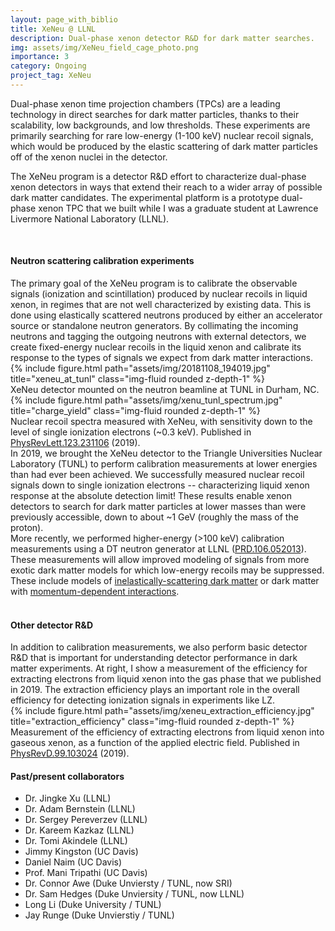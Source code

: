 ```yaml
---
layout: page_with_biblio
title: XeNeu @ LLNL
description: Dual-phase xenon detector R&D for dark matter searches.
img: assets/img/XeNeu_field_cage_photo.png
importance: 3
category: Ongoing
project_tag: XeNeu
---
```


Dual-phase xenon time projection chambers (TPCs) are a leading technology in direct searches for dark matter particles, thanks to their scalability, low backgrounds, and low thresholds. These experiments are primarily searching for rare low-energy (1-100 keV) nuclear recoil signals, which would be produced by the elastic scattering of dark matter particles off of the xenon nuclei in the detector. 


The XeNeu program is a detector R&D effort to characterize dual-phase xenon detectors in ways that extend their reach to a wider array of possible dark matter candidates. The experimental platform is a prototype dual-phase xenon TPC that we built while I was a graduate student at Lawrence Livermore National Laboratory (LLNL).

<br>

#### <strong>Neutron scattering calibration experiments</strong>
<div class="row">
    <div class="col-sm-5 mt-3 mt-md-0">
        The primary goal of the XeNeu program is to calibrate the observable signals (ionization and scintillation) produced by nuclear recoils in liquid xenon, in regimes that are not well characterized by existing data. This is done using elastically scattered neutrons produced by either an accelerator source or standalone neutron generators. By collimating the incoming neutrons and tagging the outgoing neutrons with external detectors, we create fixed-energy nuclear recoils in the liquid xenon and calibrate its response to the types of signals we expect from dark matter interactions. 
        <!-- Our measurements benchmark the signals expected from dark matter particles in a wider range of models, allowing xenon-based experiments like LZ and XENON to extend their physics reach into new parameter space. -->
    </div>
    <div class="col-sm-7 mt-3 mt-md-0">
        <div class="col-sm mt-3 mt-md-0">
            {% include figure.html path="assets/img/20181108_194019.jpg" title="xeneu_at_tunl" class="img-fluid rounded z-depth-1" %}
        </div>
        <div class="caption">
            XeNeu detector mounted on the neutron beamline at TUNL in Durham, NC.
        </div>
    </div>
</div>
<div class="row">
    <div class="col-sm-6 mt-3 mt-md-0">
        <div class="col-sm mt-3 mt-md-0">
            {% include figure.html path="assets/img/xenu_tunl_spectrum.jpg" title="charge_yield" class="img-fluid rounded z-depth-1" %}
        </div>
        <div class="caption">
            Nuclear recoil spectra measured with XeNeu, with sensitivity down to the level of single ionization electrons (~0.3 keV). Published in <a href="https://journals.aps.org/prl/abstract/10.1103/PhysRevLett.123.231106">PhysRevLett.123.231106</a> (2019).
        </div>
    </div>
    <div class="col-sm-6 mt-3 mt-md-0">
        In 2019, we brought the XeNeu detector to the Triangle Universities Nuclear Laboratory (TUNL) to perform calibration measurements at lower energies than had ever been achieved. We successfully measured nuclear recoil signals down to single ionization electrons -- characterizing liquid xenon response at the absolute detection limit! These results enable xenon detectors to search for dark matter particles at lower masses than were previously accessible, down to about ~1 GeV (roughly the mass of the proton).
        <!-- <br>
        <br> -->
        <!-- More recently, we performed higher-energy (>100 keV) calibration measurements using a DT neutron generator at LLNL (<a href="https://journals.aps.org/prd/abstract/10.1103/PhysRevD.106.052013">PhysRevD.106.052013</a>). These data help model the signals from more exotic dark matter models, such as <a href="https://journals.aps.org/prd/abstract/10.1103/PhysRevD.64.043502">inelastically-scattering dark matter</a> or dark matter with <a href="https://iopscience.iop.org/article/10.1088/1475-7516/2013/02/004">momentum-dependent interactions</a>, for which low-energy recoils may be suppressed. -->
    </div>
</div>
<div class="inline">
More recently, we performed higher-energy (>100 keV) calibration measurements using a DT neutron generator at LLNL (<a class="inline" href="https://journals.aps.org/prd/abstract/10.1103/PhysRevD.106.052013">PRD.106.052013</a>). These measurements will allow improved modeling of signals from more exotic dark matter models for which low-energy recoils may be suppressed. These include models of <a href="https://journals.aps.org/prd/abstract/10.1103/PhysRevD.64.043502">inelastically-scattering dark matter</a> or dark matter with <a href="https://iopscience.iop.org/article/10.1088/1475-7516/2013/02/004">momentum-dependent interactions</a>.

<!-- Inelastic DM:
<a href="https://journals.aps.org/prd/abstract/10.1103/PhysRevD.64.043502">[ref]</a>
Momentum-dependent DM:
<a href="https://iopscience.iop.org/article/10.1088/1475-7516/2013/02/004">[ref]</a> -->

</div>

<br>

#### <strong>Other detector R&D</strong>
<div class="row">
    <div class="col-sm-7 mt-3 mt-md-0">
        In addition to calibration measurements, we also perform basic detector R&D that is important for understanding detector performance in dark matter experiments. At right, I show a measurement of the efficiency for extracting electrons from liquid xenon into the gas phase that we published in 2019. The extraction efficiency plays an important role in the overall efficiency for detecting ionization signals in experiments like LZ.
    </div>
    <div class="col-sm-5 mt-3 mt-md-0">
        <div class="col-sm mt-3 mt-md-0">
            {% include figure.html path="assets/img/xeneu_extraction_efficiency.jpg" title="extraction_efficiency" class="img-fluid rounded z-depth-1" %}
        </div>
        <div class="caption">
            Measurement of the efficiency of extracting electrons from liquid xenon into gaseous xenon, as a function of the applied electric field. Published in <a href="https://journals.aps.org/prd/abstract/10.1103/PhysRevD.99.103024">PhysRevD.99.103024</a> (2019).
        </div>
    </div>
</div>




#### <strong>Past/present collaborators</strong>
<ul>
    <li>Dr. Jingke Xu (LLNL)</li>
    <li>Dr. Adam Bernstein (LLNL)</li>
    <li>Dr. Sergey Pereverzev (LLNL)</li>
    <li>Dr. Kareem Kazkaz (LLNL)</li>
    <li>Dr. Tomi Akindele (LLNL) </li>
    <li>Jimmy Kingston (UC Davis)</li>
    <li>Daniel Naim (UC Davis)</li>
    <li>Prof. Mani Tripathi (UC Davis)</li>
    <li>Dr. Connor Awe (Duke Unviersty / TUNL, now SRI)</li>
    <li>Dr. Sam Hedges (Duke Unviersity / TUNL, now LLNL)</li>
    <li>Long Li (Duke University / TUNL)</li>
    <li>Jay Runge (Duke Unvierstiy / TUNL)</li>
</ul>